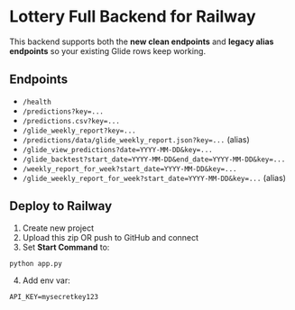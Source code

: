 
# Lottery Full Backend for Railway

This backend supports both the **new clean endpoints** and **legacy alias endpoints** so your existing Glide rows keep working.

## Endpoints
- `/health`
- `/predictions?key=...`
- `/predictions.csv?key=...`
- `/glide_weekly_report?key=...`
- `/predictions/data/glide_weekly_report.json?key=...` (alias)
- `/glide_view_predictions?date=YYYY-MM-DD&key=...`
- `/glide_backtest?start_date=YYYY-MM-DD&end_date=YYYY-MM-DD&key=...`
- `/weekly_report_for_week?start_date=YYYY-MM-DD&key=...`
- `/glide_weekly_report_for_week?start_date=YYYY-MM-DD&key=...` (alias)

## Deploy to Railway
1. Create new project
2. Upload this zip OR push to GitHub and connect
3. Set **Start Command** to:
```
python app.py
```
4. Add env var:
```
API_KEY=mysecretkey123
```

